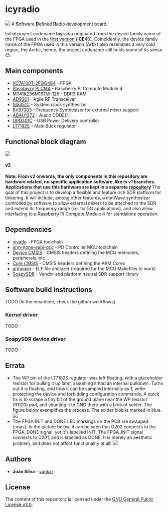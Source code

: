 # icyradio
![](https://github.com/vankxr/icyradio/blob/v2/pcb/main/icyradio-main.top.png)
A **S**oftware **D**efined **R**adio development board.

Initial project codename **Icy**radio originated from the device family name of the FPGA used in the [first version](https://github.com/vankxr/icyradio/tree/v1/qo100) (**ICE**40). Coincidently, the device family name of the FPGA used in this version (Artix) also resembles a very cold region, the Arctic, hence, the project codename still holds some of its sense :blush:.

## Main components
 - [XC7A100T-2FGG484](https://pt.mouser.com/datasheet/2/903/ds180_7Series_Overview-1591537.pdf) - FPGA
 - [Raspberry Pi CM4](https://datasheets.raspberrypi.com/cm4/cm4-datasheet.pdf) - Raspberry Pi Compute Module 4
 - [MT41K256M16TW-125](https://media-www.micron.com/-/media/client/global/documents/products/data-sheet/dram/ddr3/4gb_1_35v_ddr3l_xit_addendum.pdf?rev=993cd23ec9f2450c8cae38fcb35343bd) - DDR3 RAM
 - [AD9361](https://github.com/vankxr/icyradio/raw/v2/qo100/docs/ad9361_transceiver/AD9361_Datasheet_RevF.pdf) - Agile RF Transceiver
 - [SI5351C](https://www.silabs.com/documents/public/data-sheets/Si5351-B.pdf) - System clock synthesizer
 - [8V97003](https://www.renesas.com/us/en/document/dst/8v97003-datasheet?r=462341) - Frequency Synthesizer for external mixer support
 - [ADAU1372](https://www.analog.com/media/en/technical-documentation/data-sheets/ADAU1372.pdf) - Audio CODEC
 - [UPD301C](https://ww1.microchip.com/downloads/aemDocuments/documents/UNG/ProductDocuments/DataSheets/00003412A.pdf) - USB Power Delivery controller
 - [LT7182S](https://www.analog.com/media/en/technical-documentation/data-sheets/lt7182s.pdf) - Main Buck regulator

## Functional block diagram
![](https://github.com/vankxr/icyradio/blob/v2/docs/block-diagram.png)
#### v2
**Note: From v2 onwards, the only components in this repository are hardware related, no specific application software, like in v1 branches. Applications that use this hardware are kept in a separate [repository](https://github.com/vankxr/icyradio-apps)**
The goal of this project is to develop a flexible and feature rich SDR platform for tinkering. It will include, among other features, a mmWave synthesizer controlled by software to allow external mixers to be attached to the SDR and extend its frequency range (i.e. for 5G applications), and also allow interfacing to a Raspberry Pi Compute Module 4 for standalone operation.

## Dependencies
 - [vivado](https://www.xilinx.com/support/download.html) - FPGA toolchain
 - [arm-none-eabi-gcc](https://developer.arm.com/tools-and-software/open-source-software/developer-tools/gnu-toolchain/gnu-rm/downloads) - PD Controller MCU toolchain
 - [Device CMSIS](https://www.keil.com/dd2/) - CMSIS headers defining the MCU memories, peripherals, etc...
 - [Core CMSIS](https://github.com/ARM-software/CMSIS_5) - CMSIS headers defining the ARM Cores
 - [armmem](https://github.com/vankxr/armmem) - ELF file analyzer (required for the MCU Makefiles to work)
 - [SoapySDR](https://github.com/pothosware/SoapySDR) - Vendor and platform neutral SDR support library

## Software build instructions
TODO (In the meantime, check the github workflows)
### Kernel driver
TODO
### SoapySDR device driver
TODO

## Errata
 - The WP pin of the LT7182S regulator was left floating, with a placeholder resistor for pulling it up later, assuming it had an internal pulldown. Turns out it is floating, and thus it can be sampled internally as 1, write-protecting the device and forbidding configuration commands. A quick fix is to scrape a tiny bit of the ground plane near the WP resistor (R1120) pad, and shunting it to GND there with a blob of solder. The figure below exemplifies the process. The solder blob is marked in blue.
![](https://github.com/vankxr/icyradio/blob/v2/docs/errata/vin_reg_wp.png)
 - The FPGA INIT and DONE LED markings on the PCB are swapped (oops). In the picture below, it can be seen that D202 connects to the FPGA_DONE signal, yet it's labelled INIT. The FPGA_INIT signal connects to D201, and is labelled as DONE. It is merely an aesthetic problem, and does not affect functionality at all!
![](https://github.com/vankxr/icyradio/blob/v2/docs/errata/fpga_init_done_leds.png)

## Authors

* **João Silva** - [vankxr](https://github.com/vankxr)

## License

The content of this repository is licensed under the [GNU General Public License v3.0](LICENSE).
